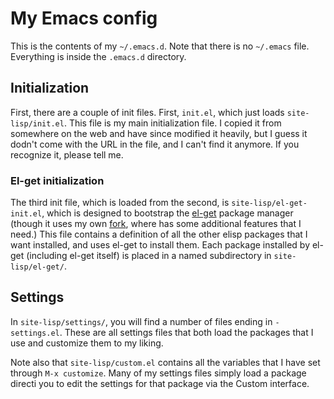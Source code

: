 # My Emacs config

This is the contents of my `~/.emacs.d`. Note that there is no
`~/.emacs` file. Everything is inside the `.emacs.d` directory.

## Initialization

First, there are a couple of init files. First, `init.el`, which just
loads `site-lisp/init.el`. This file is my main initialization file. I
copied it from somewhere on the web and have since modified it
heavily, but I guess it dodn't come with the URL in the file, and I
can't find it anymore. If you recognize it, please tell me.

### El-get initialization

The third init file, which is loaded from the second, is
`site-lisp/el-get-init.el`, which is designed to bootstrap the
[el-get](https://github.com/dimitri/el-get) package manager (though it
uses my own [fork](https://github.com/DarwinAwardWinner/el-get), where
has some additional features that I need.) This file contains a
definition of all the other elisp packages that I want installed, and
uses el-get to install them. Each package installed by el-get
(including el-get itself) is placed in a named subdirectory in
`site-lisp/el-get/`.

## Settings

In `site-lisp/settings/`, you will find a number of files ending in
`-settings.el`. These are all settings files that both load the
packages that I use and customize them to my liking.

Note also that `site-lisp/custom.el` contains all the variables that I
have set through `M-x customize`. Many of my settings files simply
load a package directi you to edit the settings for that package via
the Custom interface.
